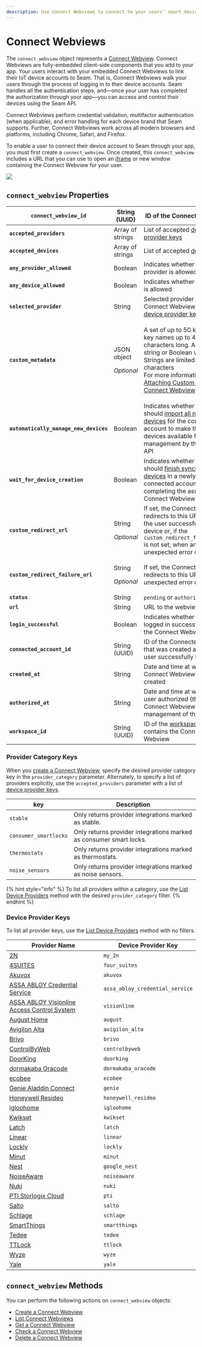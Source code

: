 ```yaml
---
description: Use Connect Webviews to connect to your users' smart devices to the Seam API
---
```


# Connect Webviews

The `connect_webview` object represents a [Connect Webview](../../core-concepts/connect-webviews/). Connect Webviews are fully-embedded client-side components that you add to your app. Your users interact with your embedded Connect Webviews to link their IoT device accounts to Seam. That is, Connect Webviews walk your users through the process of logging in to their device accounts. Seam handles all the authentication steps, and—once your user has completed the authorization through your app—you can access and control their devices using the Seam API.

Connect Webviews perform credential validation, multifactor authentication (when applicable), and error handling for each device brand that Seam supports. Further, Connect Webviews work across all modern browsers and platforms, including Chrome, Safari, and Firefox.

To enable a user to connect their device account to Seam through your app, you must first create a `connect_webview`. Once created, this `connect_webview` includes a URL that you can use to open an [iframe](https://www.w3schools.com/html/html\_iframe.asp) or new window containing the Connect Webview for your user.

![](<../../.gitbook/assets/image (12).png>)

## `connect_webview` Properties

| **`connect_webview_id`**               | String (UUID)                              | ID of the Connect Webview                                                                                                                                                                                                                                                                                                     |
| -------------------------------------- | ------------------------------------------ | ----------------------------------------------------------------------------------------------------------------------------------------------------------------------------------------------------------------------------------------------------------------------------------------------------------------------------- |
| **`accepted_providers`**               | Array of strings                           | List of accepted [device provider keys](./#device-provider-keys)                                                                                                                                                                                                                                                              |
| **`accepted_devices`**                 | Array of strings                           | List of accepted [devices](../../core-concepts/devices/)                                                                                                                                                                                                                                                                      |
| **`any_provider_allowed`**             | Boolean                                    | Indicates whether any provider is allowed                                                                                                                                                                                                                                                                                     |
| **`any_device_allowed`**               | Boolean                                    | Indicates whether any device is allowed                                                                                                                                                                                                                                                                                       |
| **`selected_provider`**                | String                                     | Selected provider of the Connect Webview, one of [device provider keys](./#device-provider-keys)                                                                                                                                                                                                                              |
| **`custom_metadata`**                  | <p>JSON object</p><p><em>Optional</em></p> | <p>A set of up to 50 keys, with key names up to 40 characters long. Accepts string or Boolean values. Strings are limited to 500 characters<br>For more information, see <a href="../../core-concepts/connect-webviews/attaching-custom-data-to-the-connect-webview.md">Attaching Custom Data to the Connect Webview</a>.</p> |
| **`automatically_manage_new_devices`** | Boolean                                    | Indicates whether Seam should [import all new devices](../../core-concepts/connect-webviews/customizing-connect-webviews.md#automatically\_manage\_new\_devices) for the connected account to make these devices available for use and management by the Seam API                                                             |
| **`wait_for_device_creation`**         | Boolean                                    | Indicates whether Seam should [finish syncing all devices](../../core-concepts/connect-webviews/customizing-connect-webviews.md#wait\_for\_device\_creation) in a newly-connected account before completing the associated Connect Webview                                                                                    |
| **`custom_redirect_url`**              | <p>String</p><p><em>Optional</em></p>      | If set, the Connect Webview redirects to this URL when the user successfully pairs a device or, if the `custom_redirect_failure_url` is not set, when an unexpected error occurs                                                                                                                                              |
| **`custom_redirect_failure_url`**      | <p>String</p><p><em>Optional</em></p>      | If set, the Connect Webview redirects to this URL when an unexpected error occurs                                                                                                                                                                                                                                             |
| **`status`**                           | String                                     | `pending` or `authorized`                                                                                                                                                                                                                                                                                                     |
| **`url`**                              | String                                     | URL to the webview                                                                                                                                                                                                                                                                                                            |
| **`login_successful`**                 | Boolean                                    | Indicates whether the user logged in successfully using the Connect Webview                                                                                                                                                                                                                                                   |
| **`connected_account_id`**             | String (UUID)                              | ID of the Connected Account that was created after the user successfully logged in                                                                                                                                                                                                                                            |
| **`created_at`**                       | String                                     | Date and time at which the Connect Webview was created                                                                                                                                                                                                                                                                        |
| **`authorized_at`**                    | String                                     | Date and time at which the user authorized (through the Connect Webview) the management of their devices                                                                                                                                                                                                                      |
| **`workspace_id`**                     | String (UUID)                              | ID of the [workspace](../../core-concepts/workspaces/) that contains the Connect Webview                                                                                                                                                                                                                                      |

### Provider Category Keys

When you [create a Connect Webview](create-a-connect-webview.md), specify the desired provider category key in the `provider_category` parameter. Alternately, to specify a list of providers explicitly, use the `accepted_providers` parameter with a list of [device provider keys](./#device-provider-keys).

| key                   | Description                                                        |
| --------------------- | ------------------------------------------------------------------ |
| `stable`              | Only returns provider integrations marked as stable.               |
| `consumer_smartlocks` | Only returns provider integrations marked as consumer smart locks. |
| `thermostats`         | Only returns provider integrations marked as thermostats.          |
| `noise_sensors`       | Only returns provider integrations marked as noise sensors.        |

{% hint style="info" %}
To list all providers within a category, use the [List Device Providers](../devices/list-device-providers.md) method with the desired `provider_category` filter.
{% endhint %}

### Device Provider Keys

To list all provider keys, use the [List Device Providers](../devices/list-device-providers.md) method with no filters.

| Provider Name                                                                                                                                         | Device Provider Key             |
| ----------------------------------------------------------------------------------------------------------------------------------------------------- | ------------------------------- |
| [2N](../../device-guides/2n-intercom-systems.md)                                                                                                      | `my_2n`                         |
| [4SUITES](../../device-and-system-integration-guides/4suites-locks/)                                                                                  | `four_suites`                   |
| [Akuvox](https://akuvox.com/)                                                                                                                         | `akuvox`                        |
| [ASSA ABLOY Credential Service](../../device-guides/assa-abloy-credential-services-credential-manager-in-development.md)                              | `assa_abloy_credential_service` |
| [ASSA ABLOY Visionline Access Control System](../../device-and-system-integration-guides/assa-abloy-visionline-access-control-system-in-development/) | `visionline`                    |
| [August Home](../../device-guides/august-locks.md)                                                                                                    | `august`                        |
| [Avigilon Alta](../../device-guides/avigilon-alta-access-system.md)                                                                                   | `avigilon_alta`                 |
| [Brivo](../../device-guides/brivo-access.md)                                                                                                          | `brivo`                         |
| [ControlByWeb](../../device-guides/get-started-with-controlbyweb-devices.md)                                                                          | `controlbyweb`                  |
| [DoorKing](https://www.doorking.com/)                                                                                                                 | `doorking`                      |
| [dormakaba Oracode](../../device-guides/dormakaba-oracode-locks.md)                                                                                   | `dormakaba_oracode`             |
| [ecobee](../../device-guides/ecobee-thermostats.md)                                                                                                   | `ecobee`                        |
| [Genie Aladdin Connect](https://www.geniecompany.com/aladdin-connect-by-genie)                                                                        | `genie`                         |
| [Honeywell Resideo](../../device-and-system-integration-guides/honeywell-thermostats/)                                                                | `honeywell_resideo`             |
| [igloohome](../../device-guides/igloohome-locks.md)                                                                                                   | `igloohome`                     |
| [Kwikset](../../device-guides/kwikset-locks.md)                                                                                                       | `kwikset`                       |
| [Latch](../../device-and-system-integration-guides/latch-access-control-system/)                                                                      | `latch`                         |
| [Linear](https://linear-solutions.com/)                                                                                                               | `linear`                        |
| [Lockly](../../device-and-system-integration-guides/lockly-locks/)                                                                                    | `lockly`                        |
| [Minut](../../device-guides/minut-sensors.md)                                                                                                         | `minut`                         |
| [Nest](../../device-guides/google-nest-thermostats/)                                                                                                  | `google_nest`                   |
| [NoiseAware](../../device-guides/noiseaware-sensors.md)                                                                                               | `noiseaware`                    |
| [Nuki](../../device-guides/nuki-locks.md)                                                                                                             | `nuki`                          |
| [PTI Storlogix Cloud](../../device-guides/pti-storlogix-cloud.md)                                                                                     | `pti`                           |
| [Salto](../../device-guides/salto-locks.md)                                                                                                           | `salto`                         |
| [Schlage](https://www.schlage.com/en/home/products/products-smart-locks.html)                                                                         | `schlage`                       |
| [SmartThings](https://www.smartthings.com/)                                                                                                           | `smartthings`                   |
| [Tedee](../../device-and-system-integration-guides/tedee-locks/)                                                                                      | `tedee`                         |
| [TTLock](../../device-guides/ttlock-locks.md)                                                                                                         | `ttlock`                        |
| [Wyze](../../device-guides/wyze-locks.md)                                                                                                             | `wyze`                          |
| [Yale](../../device-guides/yale-locks.md)                                                                                                             | `yale`                          |

## `connect_webview` Methods

You can perform the following actions on `connect_webview` objects:

* [Create a Connect Webview](create-a-connect-webview.md)
* [List Connect Webviews](list-connect-webviews.md)
* [Get a Connect Webview](get-a-connect-webview.md)
* [Check a Connect Webview](get-a-connect-webview.md)
* [Delete a Connect Webview](delete-a-connect-webview.md)
